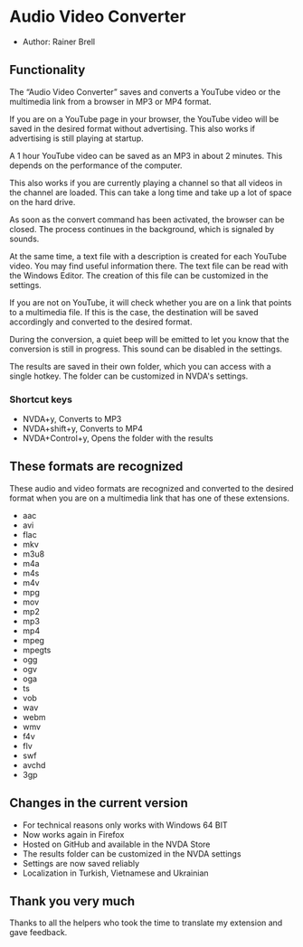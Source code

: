 # Audio Video Converter

* Author: Rainer Brell

## Functionality

The “Audio Video Converter” saves and converts a YouTube video or the multimedia link from a browser in MP3 or MP4 format.

If you are on a YouTube page in your browser, the YouTube video will be saved in the desired format without advertising. This also works if advertising is still playing at startup.

A 1 hour YouTube video can be saved as an MP3 in about 2 minutes. This depends on the performance of the computer.

This also works if you are currently playing a channel so that all videos in the channel are loaded. This can take a long time and take up a lot of space on the hard drive.

As soon as the convert command has been activated, the browser can be closed. The process continues in the background, which is signaled by sounds.

At the same time, a text file with a description is created for each YouTube video. You may find useful information there. The text file can be read with the Windows Editor. The creation of this file can be customized in the settings.

If you are not on YouTube, it will check whether you are on a link that points to a multimedia file. If this is the case, the destination will be saved accordingly and converted to the desired format.

During the conversion, a quiet beep will be emitted to let you know that the conversion is still in progress. This sound can be disabled in the settings.

The results are saved in their own folder, which you can access with a single hotkey. The folder can be customized in NVDA's settings.

### Shortcut keys

* NVDA+y, Converts to MP3
* NVDA+shift+y, Converts to MP4
* NVDA+Control+y, Opens the folder with the results

## These formats are recognized

These audio and video formats are recognized and converted to the desired format when you are on a multimedia link that has one of these extensions.

* aac 
* avi 
* flac 
* mkv 
* m3u8 
* m4a 
* m4s 
* m4v 
* mpg 
* mov 
* mp2 
* mp3 
* mp4 
* mpeg 
* mpegts 
* ogg 
* ogv 
* oga 
* ts 
* vob 
* wav 
* webm 
* wmv 
* f4v 
* flv
* swf 
* avchd
* 3gp

## Changes in the current version

* For technical reasons only works with Windows 64 BIT
* Now works again in Firefox
* Hosted on GitHub and available in the NVDA Store
* The results folder can be customized in the NVDA settings
* Settings are now saved reliably
* Localization in Turkish, Vietnamese and Ukrainian

## Thank you very much

Thanks to all the helpers who took the time to translate my extension and gave feedback.